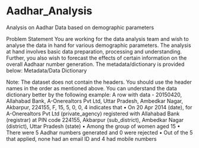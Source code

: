 # Aadhar_Analysis
Analysis on Aadhar Data based on demographic parameters

Problem Statement
You are working for the data analysis team and wish to analyse the data in hand for various demographic parameters. The analysis at hand involves basic data preparation, processing and understanding. Further, you also wish to forecast the effects of certain information on the overall Aadhaar number generation. The metadata/dictionary is provided below:
Metadata/Data Dictionary

Note: The dataset does not contain the headers. You should use the header names in the order as mentioned above.
You can understand the data dictionary better by the following example: A row with data - 20150420, Allahabad Bank, A-Onerealtors Pvt Ltd, Uttar Pradesh, Ambedkar Nagar, Akbarpur, 224155, F, 15, 5, 0, 0, 4 indicates that
•	On 20 Apr 2014 (date), for A-Onerealtors Pvt Ltd (private_agency) registered with Allahabad Bank (registrar) at PIN code 224155, Akbarpur (sub_district), Ambedkar Nagar (district), Uttar Pradesh (state)
•	Among the group of women aged 15
•	There were 5 Aadhar numbers generated and 0 were rejected
•	Out of the 5 that applied, none had an email ID and 4 had mobile numbers
